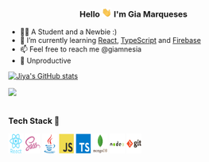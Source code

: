 <h3 align="center">Hello <img src="https://raw.githubusercontent.com/ABSphreak/ABSphreak/master/gifs/Hi.gif" width="20px" /> I'm Gia Marqueses  </h3>




- 👩‍💻 A Student and a Newbie :)
- 🤯 I’m currently learning [React](https://reactjs.org/), [TypeScript](https://www.typescriptlang.org/) and [Firebase](http://firebase.google.com) 
- 📫 Feel free to reach me @giamnesia
- 🌻 Unproductive



[![Jiya's GitHub stats](https://github-readme-stats.vercel.app/api?username=giamnesia&show_icons=true&theme=radical)](https://github.com/giamnesia/github-readme-stats)

<a href="https://github.com/giamnesia">
  <img align="center" src="https://github-readme-stats.anuraghazra1.vercel.app/api/top-langs/?username=giamnesia&layout=compact&theme=radical" />
</a>

<br/>
<br/>

### Tech Stack 💙

<p align="left"><img src="https://raw.githubusercontent.com/devicons/devicon/master/icons/react/react-original-wordmark.svg" alt="react" width="30" height="40"/>  <img src="https://raw.githubusercontent.com/devicons/devicon/master/icons/sass/sass-original.svg" alt="sass" width="30" height="40"/>
<img src="https://raw.githubusercontent.com/devicons/devicon/master/icons/java/java-original.svg" alt="java" width="30" height="40"/>
<img src="https://raw.githubusercontent.com/devicons/devicon/master/icons/javascript/javascript-original.svg" alt="javascript" width="30" height="40"/> <img src="https://raw.githubusercontent.com/devicons/devicon/master/icons/typescript/typescript-original.svg" alt="typescript" width="30" height="40"/> <img src="https://raw.githubusercontent.com/devicons/devicon/master/icons/mongodb/mongodb-original-wordmark.svg" alt="mongodb" width="30" height="40"/>  <img src="https://raw.githubusercontent.com/devicons/devicon/master/icons/nodejs/nodejs-original-wordmark.svg" alt="nodejs" width="30" height="40"/> 
<img src="https://raw.githubusercontent.com/devicons/devicon/master/icons/git/git-original-wordmark.svg" alt="git" width="30" height="40"/> 
